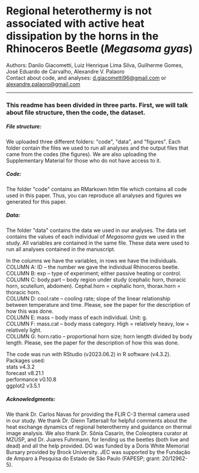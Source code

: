 # Regional heterothermy is not associated with active heat dissipation by the horns in the Rhinoceros Beetle (<i>Megasoma gyas</i>)

Authors: Danilo Giacometti, Luiz Henrique Lima Silva, Guilherme Gomes, José Eduardo de Carvalho, Alexandre V. Palaoro <br>
Contact about code, and analyses: d.giacometti96@gmail.com or alexandre.palaoro@gmail.com

---

### This readme has been divided in three parts. First, we will talk about file structure, then the code, the dataset.

##### File structure:

We uploaded three different folders: "code", "data", and "figures". Each folder contain the files we used to run all analyses and the output files that came from the codes (the figures). We are also uploading the Supplementary Material for those who do not have access to it.

##### Code:

The folder "code" contains an RMarkown htlm file which contains all code used in this paper. Thus, you can reproduce all analyses and figures we generated for this paper.

##### Data:

The folder "data" contains the data we used in our analyses.
The data set contains the values of each individual of <i>Megasoma gyas</i> we used in the study. All variables are contained in the same file. These data were used to run all analyses contained in the manuscript.

In the columns we have the variables, in rows we have the individuals. <br>
COLUMN A: ID – the number we gave the individual Rhinoceros beetle. <br>
COLUMN B: exp – type of experiment; either passive heating or control. <br>
COLUMN C: body.part – body region under study (cephalic horn, thoracic horn, scutellum, abdomen). Cephal.horn = cephalic horn, thorax.horn = thoracic horn. <br>
COLUMN D: cool.rate – cooling rate; slope of the linear relationship between temperature and time. Please, see the paper for the description of how this was done. <br>
COLUMN E: mass – body mass of each individual. Unit: g. <br>
COLUMN F: mass.cat – body mass category. High = relatively heavy, low = relatively light. <br>
COLUMN G: horn.ratio – proportional horn size; horn length divided by body length. Please, see the paper for the description of how this was done. <br>

The code was run with RStudio (v2023.06.2) in R software (v4.3.2). <br>
Packages used: <br>
stats v4.3.2 <br>
forecast v8.21.1 <br>
performance v0.10.8 <br>
ggplot2 v3.5.1 <br>

##### Acknowledgments:
We thank Dr. Carlos Navas for providing the FLIR C-3 thermal camera used in our study. We thank Dr. Glenn Tattersall for helpful comments about the heat exchange dynamics of regional heterothermy and guidance on thermal image analysis. We also thank Dr. Sônia Casarin, the Coleoptera curator at MZUSP, and Dr. Juares Fuhrmann, for lending us the beetles (both live and dead) and all the help provided. DG was funded by a Doris White Memorial Bursary provided by Brock University. JEC was supported by the Fundação de Amparo à Pesquisa do Estado de São Paulo (FAPESP; grant: 20/12962-5).
